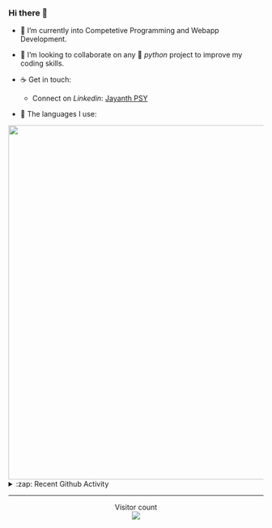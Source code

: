 ### Hi there 👋

- 🌱 I’m currently into Competetive Programming and Webapp Development.

- 👯 I’m looking to collaborate on any :snake: *python* project to improve my coding skills.

- ☕ Get in touch:
  +  Connect on *Linkedin*: [Jayanth PSY](https://www.linkedin.com/in/jayanth-p-b3924812a/)

<!--- ⚡ Fun fact: *Python* is older than *C++* and *Java*. -->

- :memo: The languages I use: 

<img src="https://wakatime.com/share/@j_tesla/149011e6-9106-4535-a236-8e4e71b9551e.png" width="700"/>
<details>
  <summary>:zap: Recent Github Activity</summary>
  
<!--START_SECTION:activity-->
1. ❗️ Closed issue [#26](https://github.com/hargup/covidsupport/issues/26) in [hargup/covidsupport](https://github.com/hargup/covidsupport)
2. 💪 Opened PR [#31](https://github.com/hargup/covidsupport/pull/31) in [hargup/covidsupport](https://github.com/hargup/covidsupport)
3. 🎉 Merged PR [#7](https://github.com/j-tesla/blog-list/pull/7) in [j-tesla/blog-list](https://github.com/j-tesla/blog-list)
4. 🎉 Merged PR [#13](https://github.com/j-tesla/blog-list-frontend/pull/13) in [j-tesla/blog-list-frontend](https://github.com/j-tesla/blog-list-frontend)
5. 🎉 Merged PR [#15](https://github.com/j-tesla/blog-list-frontend/pull/15) in [j-tesla/blog-list-frontend](https://github.com/j-tesla/blog-list-frontend)
<!--END_SECTION:activity-->

</details>

-----

<p align="center"> 
  Visitor count<br>
  <img src="https://profile-counter.glitch.me/j-tesla/count.svg" />
</p>












<!--
**j-tesla/j-tesla** is a ✨ _special_ ✨ repository because its `README.md` (this file) appears on your GitHub profile.

Here are some ideas to get you started:

- 🔭 I’m currently working on ...
- 🌱 I’m currently learning ...
- 👯 I’m looking to collaborate on ...
- 🤔 I’m looking for help with ...
- 💬 Ask me about ...
- 📫 How to reach me: ...
- 😄 Pronouns: ...
- ⚡ Fun fact: ...
-->


